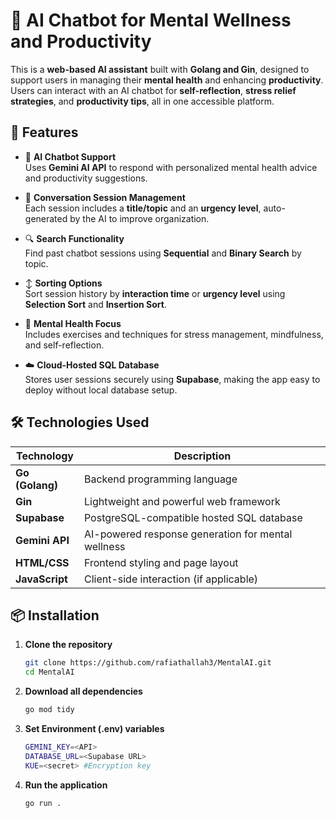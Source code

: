# 🤖 AI Chatbot for Mental Wellness and Productivity

This is a **web-based AI assistant** built with **Golang and Gin**, designed to support users in managing their **mental health** and enhancing **productivity**. Users can interact with an AI chatbot for **self-reflection**, **stress relief strategies**, and **productivity tips**, all in one accessible platform.

## 🌟 Features

- 💬 **AI Chatbot Support**  
  Uses **Gemini AI API** to respond with personalized mental health advice and productivity suggestions.

- 📂 **Conversation Session Management**  
  Each session includes a **title/topic** and an **urgency level**, auto-generated by the AI to improve organization.

- 🔍 **Search Functionality**  
  Find past chatbot sessions using **Sequential** and **Binary Search** by topic.

- ↕️ **Sorting Options**  
  Sort session history by **interaction time** or **urgency level** using **Selection Sort** and **Insertion Sort**.

- 🧠 **Mental Health Focus**  
  Includes exercises and techniques for stress management, mindfulness, and self-reflection.

- ☁️ **Cloud-Hosted SQL Database**  
  Stores user sessions securely using **Supabase**, making the app easy to deploy without local database setup.

## 🛠️ Technologies Used

| Technology       | Description                                          |
|------------------|------------------------------------------------------|
| **Go (Golang)**  | Backend programming language                         |
| **Gin**          | Lightweight and powerful web framework               |
| **Supabase**     | PostgreSQL-compatible hosted SQL database            |
| **Gemini API**   | AI-powered response generation for mental wellness   |
| **HTML/CSS**     | Frontend styling and page layout                     |
| **JavaScript**   | Client-side interaction (if applicable)              |

## 📦 Installation

1. **Clone the repository**
   ```bash
   git clone https://github.com/rafiathallah3/MentalAI.git
   cd MentalAI
    ```
2. **Download all dependencies**
    ```bash
    go mod tidy
    ```
3. **Set Environment (.env) variables**
    ```bash
    GEMINI_KEY=<API>
    DATABASE_URL=<Supabase URL>
    KUE=<secret> #Encryption key
    ```
4. **Run the application**
    ```bash
    go run .
    ```